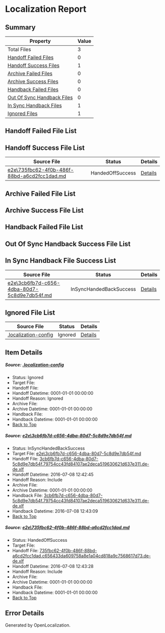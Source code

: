 # <a name='report-top'></a> Localization Report

## Summary
 Property | Value 
 -------- | ----- 
 Total Files | 3
[ Handoff Failed Files ](#handoff-failed-list)| 0
[ Handoff Success Files ](#handoff-success-list)| 1
[ Archive Failed Files ](#archive-failed-list)| 0
[ Archive Success Files ](#archive-success-list)| 0
[ Handback Failed Files ](#handback-failed-list)| 0
[ Out Of Sync Handback Files ](#outofsync-handback-success-list)| 0
[ In Sync Handback Files ](#insync-handback-success-list)| 1
[ Ignored Files ](#ignored-list)| 1

## <a name='handoff-failed-list'></a> Handoff Failed File List

## <a name='handoff-success-list'></a> Handoff Success File List
 Source File | Status | Details 
 ----------- | ------ | ------- 
 [e2e\735fbc62-4f0b-486f-88bd-a6cd2fcc1dad.md](https://github.com/OpenLocalizationTestOrg/oltest/blob/824c63366d9680a825dd7adfef87b9484d76aefa/e2e/735fbc62-4f0b-486f-88bd-a6cd2fcc1dad.md) | HandedOffSuccess | [Details](#823bdd236b5ecfd49a44f147db11ee63c41430bb2)

## <a name='archive-failed-list'></a> Archive Failed File List

## <a name='archive-success-list'></a> Archive Success File List

## <a name='handback-failed-list'></a> Handback Failed File List

## <a name='outofsync-handback-success-list'></a> Out Of Sync Handback Success File List

## <a name='insync-handback-success-list'></a> In Sync Handback File Success List
 Source File | Status | Details 
 ----------- | ------ | ------- 
 [e2e\3cb6fb7d-c656-4dba-80d7-5c8d9e7db54f.md](https://github.com/OpenLocalizationTestOrg/oltest/blob/0c33bb17dce36b1ac68b384c3a04e8cebe2317f2/e2e/3cb6fb7d-c656-4dba-80d7-5c8d9e7db54f.md) | InSyncHandedBackSuccess | [Details](#0395b80bbe699b14856e3aa7390fc328951cb9ec1)

## <a name='ignored-list'></a> Ignored File List
 Source File | Status | Details 
 ----------- | ------ | ------- 
 [.localization-config](https://github.com/OpenLocalizationTestOrg/oltest/blob/824c63366d9680a825dd7adfef87b9484d76aefa/.localization-config) | Ignored | [Details](#3d4f252ac210baf56311d7e97dcc2db10974dbd20)

## Item Details
##### <a name='3d4f252ac210baf56311d7e97dcc2db10974dbd20'></a> Source: [.localization-config](https://github.com/OpenLocalizationTestOrg/oltest/blob/824c63366d9680a825dd7adfef87b9484d76aefa/.localization-config)
* Status: Ignored
* Target File: 
* Handoff File: 
* Handoff Datetime: 0001-01-01 00:00:00
* Handoff Reason: Ignored
* Archive File: 
* Archive Datetime: 0001-01-01 00:00:00
* Handback File: 
* Handback Datetime: 0001-01-01 00:00:00
* [Back to Top](#report-top)

##### <a name='0395b80bbe699b14856e3aa7390fc328951cb9ec1'></a> Source: [e2e\3cb6fb7d-c656-4dba-80d7-5c8d9e7db54f.md](https://github.com/OpenLocalizationTestOrg/oltest/blob/0c33bb17dce36b1ac68b384c3a04e8cebe2317f2/e2e/3cb6fb7d-c656-4dba-80d7-5c8d9e7db54f.md)
* Status: InSyncHandedBackSuccess
* Target File: [e2e\3cb6fb7d-c656-4dba-80d7-5c8d9e7db54f.md](https://github.com/OpenLocalizationTestOrg/oltest-dede-fly/blob/af41bc0684c27af5807d1ae8eb8ac6a054e34dfe/e2e/3cb6fb7d-c656-4dba-80d7-5c8d9e7db54f.md)
* Handoff File: [3cb6fb7d-c656-4dba-80d7-5c8d9e7db54f.79754cc43fd84107ae2deca519630621d637e311.de-de.xlf](https://github.com/OpenLocalizationTestOrg/olhandoff-e2e/blob/ced97a78089ed2254331b43e21bceab61367a6b2/ol-handoff/OpenLocalizationTestOrg/oltest-dede-fly/ci/ht/3cb6fb7d-c656-4dba-80d7-5c8d9e7db54f.79754cc43fd84107ae2deca519630621d637e311.de-de.xlf)
* Handoff Datetime: 2016-07-08 12:42:45
* Handoff Reason: Include
* Archive File: 
* Archive Datetime: 0001-01-01 00:00:00
* Handback File: [3cb6fb7d-c656-4dba-80d7-5c8d9e7db54f.79754cc43fd84107ae2deca519630621d637e311.de-de.xlf](https://github.com/OpenLocalizationTestOrg/olhandback-e2e/blob/b24bfc61a92d4b33a188935c436c30c7d45f2e8d/ol-handback/OpenLocalizationTestOrg/oltest-dede-fly/ci/ht/3cb6fb7d-c656-4dba-80d7-5c8d9e7db54f.79754cc43fd84107ae2deca519630621d637e311.de-de.xlf)
* Handback Datetime: 2016-07-08 12:43:09
* [Back to Top](#report-top)

##### <a name='823bdd236b5ecfd49a44f147db11ee63c41430bb2'></a> Source: [e2e\735fbc62-4f0b-486f-88bd-a6cd2fcc1dad.md](https://github.com/OpenLocalizationTestOrg/oltest/blob/824c63366d9680a825dd7adfef87b9484d76aefa/e2e/735fbc62-4f0b-486f-88bd-a6cd2fcc1dad.md)
* Status: HandedOffSuccess
* Target File: 
* Handoff File: [735fbc62-4f0b-486f-88bd-a6cd2fcc1dad.c656433da609758a8e1a04cd818a9c7568617d73.de-de.xlf](https://github.com/OpenLocalizationTestOrg/olhandoff-e2e/blob/6a8718c0003fc5d1d232d295235c1203692e790b/ol-handoff/OpenLocalizationTestOrg/oltest-dede-fly/ci/ht/735fbc62-4f0b-486f-88bd-a6cd2fcc1dad.c656433da609758a8e1a04cd818a9c7568617d73.de-de.xlf)
* Handoff Datetime: 2016-07-08 12:43:28
* Handoff Reason: Include
* Archive File: 
* Archive Datetime: 0001-01-01 00:00:00
* Handback File: 
* Handback Datetime: 0001-01-01 00:00:00
* [Back to Top](#report-top)


## Error Details

Generated by OpenLocalization.
